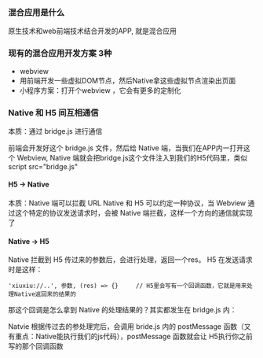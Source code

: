 ### 混合应用是什么
原生技术和web前端技术结合开发的APP, 就是混合应用
### 现有的混合应用开发方案 3种
- webview
- 用前端开发一些虚拟DOM节点，然后Native拿这些虚拟节点渲染出页面
- 小程序方案：打开个webview ，它会有更多的定制化
  
### Native 和 H5 间互相通信
本质：通过 bridge.js 进行通信

前端会开发好这个 bridge.js 文件，然后给 Native 端，当我们在APP内一打开这个 Webview, Native 端就会把bridge.js这个文件注入到我们的H5代码里，类似 script src="bridge.js"

#### H5 -> Native
本质：Native 端可以拦截 URL
Native 和 H5 可以约定一种协议，当 Webview 通过这个特定的协议发送请求时，会被 Native 端拦截，这样一个方向的通信就实现了
#### Native -> H5
Native 拦截到 H5 传过来的参数后，会进行处理，返回一个res。
H5 在发送请求时是这样：

```JS
'xiuxiu://..', 参数, (res) => {}     // H5里会写有一个回调函数，它就是用来处理Native返回来的结果的
```

那这个回调是怎么拿到 Native 的处理结果的？其实都发生在 bridge.js 内：

Natvie 根据传过去的参处理完后，会调用 bride.js 内的 postMessage 函数（又有重点：Native能执行我们的js代码），postMessage 函数就会让 H5执行你之前写的那个回调函数

